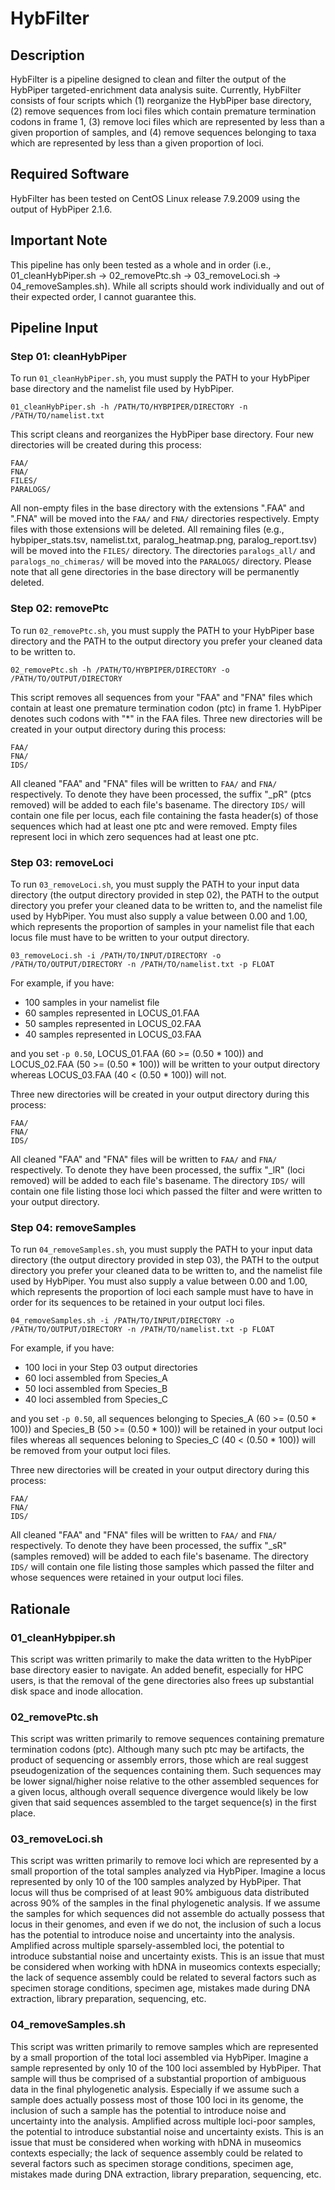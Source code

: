 # HybFilter

## Description

HybFilter is a pipeline designed to clean and filter the output of the HybPiper targeted-enrichment data analysis suite. Currently, HybFilter consists of four scripts which (1) reorganize the HybPiper base directory, (2) remove sequences from loci files which contain premature termination codons in frame 1, (3) remove loci files which are represented by less than a given proportion of samples, and (4) remove sequences belonging to taxa which are represented by less than a given proportion of loci.

## Required Software

HybFilter has been tested on CentOS Linux release 7.9.2009 using the output of HybPiper 2.1.6.

## Important Note

This pipeline has only been tested as a whole and in order (i.e., 01_cleanHybPiper.sh -> 02_removePtc.sh -> 03_removeLoci.sh -> 04_removeSamples.sh). While all scripts should work individually and out of their expected order, I cannot guarantee this.

## Pipeline Input

### Step 01: cleanHybPiper

To run `01_cleanHybPiper.sh`, you must supply the PATH to your HybPiper base directory and the namelist file used by HybPiper.

```
01_cleanHybPiper.sh -h /PATH/TO/HYBPIPER/DIRECTORY -n /PATH/TO/namelist.txt
```

This script cleans and reorganizes the HybPiper base directory. Four new directories will be created during this process:

```
FAA/
FNA/
FILES/
PARALOGS/
```

All non-empty files in the base directory with the extensions ".FAA" and ".FNA" will be moved into the `FAA/` and `FNA/` directories respectively. Empty files with those extensions will be deleted.
All remaining files (e.g., hybpiper_stats.tsv, namelist.txt, paralog_heatmap.png, paralog_report.tsv) will be moved into the `FILES/` directory.
The directories `paralogs_all/` and `paralogs_no_chimeras/` will be moved into the `PARALOGS/` directory.
Please note that all gene directories in the base directory will be permanently deleted.

### Step 02: removePtc

To run `02_removePtc.sh`, you must supply the PATH to your HybPiper base directory and the PATH to the output directory you prefer your cleaned data to be written to.

```
02_removePtc.sh -h /PATH/TO/HYBPIPER/DIRECTORY -o /PATH/TO/OUTPUT/DIRECTORY
```

This script removes all sequences from your "FAA" and "FNA" files which contain at least one premature termination codon (ptc) in frame 1. HybPiper denotes such codons with "*" in the FAA files. Three new directories will be created in your output directory during this process:

```
FAA/
FNA/
IDS/
```

All cleaned "FAA" and "FNA" files will be written to `FAA/` and `FNA/` respectively. To denote they have been processed, the suffix "_pR" (ptcs removed) will be added to each file's basename.
The directory `IDS/` will contain one file per locus, each file containing the fasta header(s) of those sequences which had at least one ptc and were removed. Empty files represent loci in which zero sequences had at least one ptc.

### Step 03: removeLoci

To run `03_removeLoci.sh`, you must supply the PATH to your input data directory (the output directory provided in step 02), the PATH to the output directory you prefer your cleaned data to be written to, and the namelist file used by HybPiper. You must also supply a value between 0.00 and 1.00, which represents the proportion of samples in your namelist file that each locus file must have to be written to your output directory.

```
03_removeLoci.sh -i /PATH/TO/INPUT/DIRECTORY -o /PATH/TO/OUTPUT/DIRECTORY -n /PATH/TO/namelist.txt -p FLOAT
```

For example, if you have:

- 100 samples in your namelist file
- 60 samples represented in LOCUS_01.FAA
- 50 samples represented in LOCUS_02.FAA
- 40 samples represented in LOCUS_03.FAA

and you set `-p 0.50`, LOCUS_01.FAA (60 >= (0.50 * 100)) and LOCUS_02.FAA (50 >= (0.50 * 100)) will be written to your output directory whereas LOCUS_03.FAA (40 < (0.50 * 100)) will not.

Three new directories will be created in your output directory during this process:

```
FAA/
FNA/
IDS/
```

All cleaned "FAA" and "FNA" files will be written to `FAA/` and `FNA/` respectively. To denote they have been processed, the suffix "_lR" (loci removed) will be added to each file's basename.
The directory `IDS/` will contain one file listing those loci which passed the filter and were written to your output directory.

### Step 04: removeSamples

To run `04_removeSamples.sh`, you must supply the PATH to your input data directory (the output directory provided in step 03), the PATH to the output directory you prefer your cleaned data to be written to, and the namelist file used by HybPiper. You must also supply a value between 0.00 and 1.00, which represents the proportion of loci each sample must have to have in order for its sequences to be retained in your output loci files.

```
04_removeSamples.sh -i /PATH/TO/INPUT/DIRECTORY -o /PATH/TO/OUTPUT/DIRECTORY -n /PATH/TO/namelist.txt -p FLOAT
```

For example, if you have:

- 100 loci in your Step 03 output directories
- 60 loci assembled from Species_A
- 50 loci assembled from Species_B
- 40 loci assembled from Species_C

and you set `-p 0.50`, all sequences belonging to Species_A (60 >= (0.50 * 100)) and Species_B (50 >= (0.50 * 100)) will be retained in your output loci files whereas all sequences beloning to Species_C (40 < (0.50 * 100)) will be removed from your output loci files.

Three new directories will be created in your output directory during this process:

```
FAA/
FNA/
IDS/
```

All cleaned "FAA" and "FNA" files will be written to `FAA/` and `FNA/` respectively. To denote they have been processed, the suffix "_sR" (samples removed) will be added to each file's basename.
The directory `IDS/` will contain one file listing those samples which passed the filter and whose sequences were retained in your output loci files.

## Rationale

### 01_cleanHybpiper.sh

This script was written primarily to make the data written to the HybPiper base directory easier to navigate. An added benefit, especially for HPC users, is that the removal of the gene directories also frees up substantial disk space and inode allocation.

### 02_removePtc.sh

This script was written primarily to remove sequences containing premature termination codons (ptc). Although many such ptc may be artifacts, the product of sequencing or assembly errors, those which are real suggest pseudogenization of the sequences containing them. Such sequences may be lower signal/higher noise relative to the other assembled sequences for a given locus, although overall sequence divergence would likely be low given that said sequences assembled to the target sequence(s) in the first place.

### 03_removeLoci.sh

This script was written primarily to remove loci which are represented by a small proportion of the total samples analyzed via HybPiper. Imagine a locus represented by only 10 of the 100 samples analyzed by HybPiper. That locus will thus be comprised of at least 90% ambiguous data distributed across 90% of the samples in the final phylogenetic analysis. If we assume the samples for which sequences did not assemble do actually possess that locus in their genomes, and even if we do not, the inclusion of such a locus has the potential to introduce noise and uncertainty into the analysis. Amplified across multiple sparsely-assembled loci, the potential to introduce substantial noise and uncertainty exists. This is an issue that must be considered when working with hDNA in museomics contexts especially; the lack of sequence assembly could be related to several factors such as specimen storage conditions, specimen age, mistakes made during DNA extraction, library preparation, sequencing, etc.

### 04_removeSamples.sh

This script was written primarily to remove samples which are represented by a small proportion of the total loci assembled via HybPiper. Imagine a sample represented by only 10 of the 100 loci assembled by HybPiper. That sample will thus be comprised of a substantial proportion of ambiguous data in the final phylogenetic analysis. Especially if we assume such a sample does actually possess most of those 100 loci in its genome, the inclusion of such a sample has the potential to introduce noise and uncertainty into the analysis. Amplified across multiple loci-poor samples, the potential to introduce substantial noise and uncertainty exists. This is an issue that must be considered when working with hDNA in museomics contexts especially; the lack of sequence assembly could be related to several factors such as specimen storage conditions, specimen age, mistakes made during DNA extraction, library preparation, sequencing, etc.
